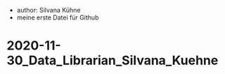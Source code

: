 - author: Silvana Kühne
- meine erste Datei für Github
# 2020-11-30_Data_Librarian_Silvana_Kuehne


